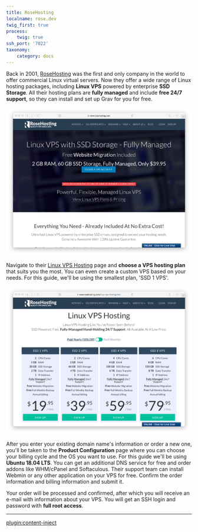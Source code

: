 ```yaml
---
title: RoseHosting
localname: rose.dev
twig_first: true
process:
    twig: true
ssh_port: '7022'
taxonomy:
    category: docs
---
```


Back in 2001, [RoseHosting](https://www.rosehosting.com) was the first and only company in the world to offer commercial Linux virtual servers.  Now they offer a wide range of Linux hosting packages, including **Linux VPS** powered by enterprise **SSD Storage**. All their hosting plans are **fully managed** and include **free 24/7 support**, so they can install and set up Grav for you for free.

![](rosehosting-home.png?classes=center)

Navigate to their [Linux VPS Hosting](https://www.rosehosting.com/linux-vps-hosting.html) page and **choose a VPS hosting plan** that suits you the most. You can even create a custom VPS based on your needs. For this guide, we'll be using the smallest plan, 'SSD 1 VPS'.

![](rosehosting-plans.png?classes=center)

After you enter your existing domain name's information or order a new one, you'll be taken to the **Product Configuration** page where you can choose your billing cycle and the OS you want to use. For this guide we'll be using **Ubuntu 18.04 LTS**. You can get an additional DNS service for free and order addons like WHM/cPanel and Softaculous. Their support team can install Webmin or any other application on your VPS for free. Confirm the order information and billing information and submit it.

Your order will be processed and confirmed, after which you will receive an e-mail with information about your VPS. You will get an SSH login and password with **full root access**.

---

[plugin:content-inject](/webservers-hosting/vps/ubuntu-18.04)



